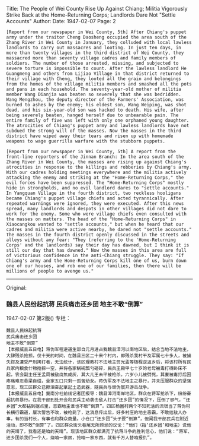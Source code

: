 Title: The People of Wei County Rise Up Against Chiang; Militia Vigorously Strike Back at the Home-Returning Corps; Landlords Dare Not "Settle Accounts"
Author:
Date: 1947-02-07
Page: 2

    [Report from our newspaper in Wei County, 5th] After Chiang's puppet army under the traitor Cheng Daosheng occupied the area south of the Zhang River in Wei County in January, they colluded with local lawless landlords to carry out massacres and looting. In just ten days, in more than twenty villages in the third district of Wei County, they massacred more than seventy village cadres and family members of soldiers. The number of those arrested, missing, and subjected to severe torture is impossible to count. After the lawless landlord He Guangmeng and others from Lijiao Village in that district returned to their village with Cheng, they looted all the grain and belongings from the homes of the village militia members and smashed all the pots and pans in each household. The seventy-year-old mother of militia member Wang Dianjia was beaten so severely that she was bedridden. Wang Mengzhou, the deputy director of the Farmers' Association, was burned to ashes by the enemy; his eldest son, Wang Weiping, was shot dead, and his six-year-old son was hacked to death. His wife, after being severely beaten, hanged herself due to unbearable pain. The entire family of five was left with only one orphaned young daughter. The atrocities of Chiang's puppet army and lawless landlords have not subdued the strong will of the masses. Now the masses in the third district have wiped away their tears and risen up with homemade weapons to wage guerrilla warfare with the stubborn puppets.

    [Report from our newspaper in Wei County, 5th] A report from the front-line reporters of the Jinnan Branch: In the area south of the Zhang River in Wei County, the masses are rising up against Chiang's atrocities in response to the killings and robberies by Chiang's army. With our cadres holding meetings everywhere and the militia actively attacking the enemy and striking at the "Home-Returning Corps," the evil forces have been suppressed. The "Home-Returning Corps" mostly hide in strongholds, and no evil landlord dares to "settle accounts." In Yangquan Village in the fourth district, two reckless hooligans became Chiang's puppet village chiefs and acted tyrannically. After repeated warnings were ignored, they were executed. After this news spread, many landlords and despots in other villages did not dare to work for the enemy. Some who were village chiefs even consulted with the masses on matters. The head of the "Home-Returning Corps" in Xiaocangkou wanted to "settle accounts," but when he heard that our cadres and militia were active nearby, he dared not "settle accounts." The masses in the fourth district openly discussed in the streets and alleys without any fear: "They (referring to the 'Home-Returning Corps' and the landlords) say their day has dawned, but I think it is still our day that has dawned." Now the masses in this area are full of victorious confidence in the anti-Chiang struggle. They say: "If Chiang's army and the Home-Returning Corps kill one of us, burn down one of our houses, and rob one of our families, then there will be millions of people to avenge us."



<hr /> 

Original: 


### 魏县人民纷起抗蒋  民兵痛击还乡团  地主不敢“倒算”

1947-02-07
第2版()
专栏：

    魏县人民纷起抗蒋
    民兵痛击还乡团
    地主不敢“倒算”
    【本报威县五日电】蒋伪军程逆道生部自元月进占我魏县漳河以南地区后，结合当地不法地主，大肆残杀抢掠，仅十天的时间，在魏县三区二十来个村内，即残杀我村干及军属七十多人，被捕失踪及遭受严刑拷打者，无法统计，该区理教村不法地主贺光孟等随程逆返乡后，将该村所有民兵家内粮食什物抢掠一空，并将各家锅碗瓢勺砸碎，民兵王殿甲七十岁的老母被毒打得卧床不起，农会副主任王孟周被敌烧焦成灰，其大儿王未平被枪杀，六岁小儿被劈死，其妻被毒打后因疼痛难忍悬梁自缢，全家五口只剩一孤苦幼女。蒋伪军及不法地主之暴行，并未压服群众的坚强意志，现三区群众已擦泪奋起拿起土造武器，随民兵与顽伪展开游击战争。
    【本报威县五日电】冀南分社前线记者团报导：魏县漳河南岸地区，群众在蒋军抢杀下，纷纷奋起抗蒋暴行。在我干部到处开会和民兵主动袭击敌人打击“还乡团”的情况下，压倒了邪气，“还乡团”大都钻到据点里，恶霸地主谁也不敢“倒算”。四区杨圈村两个不知死活的流氓当了蒋伪村长横行霸道，屡次警告不改，被枪毙了，这消息传出后，好多村庄的地主恶霸，不敢给敌人办事，有的当村长，有事也和群众商量。小仓口“还乡团”头子要“倒算”，但闻我干部民兵在附近活动，即不敢“倒算”了。四区群众街头巷尾无所顾忌的议论：“他们（指‘还乡团’和地主）说他的天晴了，我看还是咱的天晴”。现该地区群众都满充了抗蒋斗争的胜利信心，他们说：“蒋军、还乡团杀我们一个人，烧咱一家房，抢咱一家东西，就有千万人替咱报仇”。
